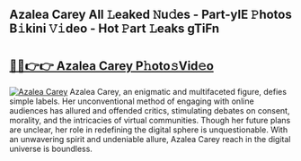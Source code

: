 ## Azalea Carey All 𝙻eaked 𝙽u𝚍es - Part-yIE 𝙿hotos B𝚒kini 𝚅𝚒deo - Hot 𝙿art 𝙻eaks gTiFn

# <h2><a href="http://ld3xsyp.urlbe.top/?page=Azalea+Carey">🔗🔗👉👉 Azalea Carey P𝚑oto𝚜Vid𝚎o</a></h2>

[![Azalea Carey](https://i.imgur.com/eBuTRDB.gif)](http://ld3xsyp.urlbe.top/?page=Azalea+Carey)
Azalea Carey, an enigmatic and multifaceted figure, defies simple labels. Her unconventional method of engaging with online audiences has allured and offended critics, stimulating debates on consent, morality, and the intricacies of virtual communities. Though her future plans are unclear, her role in redefining the digital sphere is unquestionable. With an unwavering spirit and undeniable allure, Azalea Carey reach in the digital universe is boundless.
